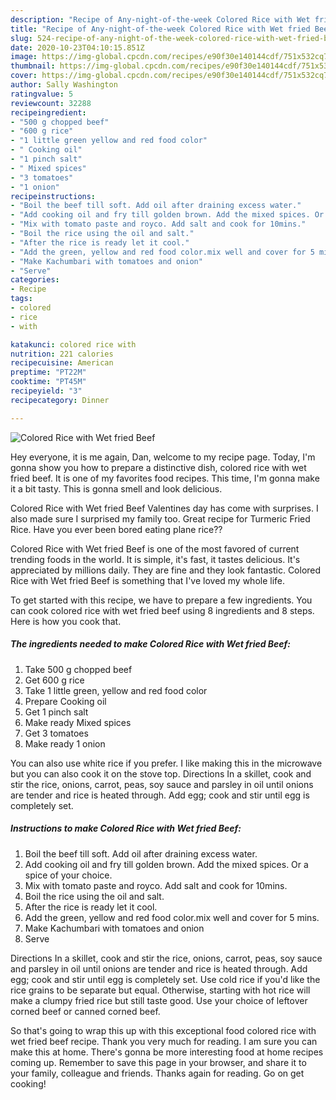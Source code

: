 ```yaml
---
description: "Recipe of Any-night-of-the-week Colored Rice with Wet fried Beef"
title: "Recipe of Any-night-of-the-week Colored Rice with Wet fried Beef"
slug: 524-recipe-of-any-night-of-the-week-colored-rice-with-wet-fried-beef
date: 2020-10-23T04:10:15.851Z
image: https://img-global.cpcdn.com/recipes/e90f30e140144cdf/751x532cq70/colored-rice-with-wet-fried-beef-recipe-main-photo.jpg
thumbnail: https://img-global.cpcdn.com/recipes/e90f30e140144cdf/751x532cq70/colored-rice-with-wet-fried-beef-recipe-main-photo.jpg
cover: https://img-global.cpcdn.com/recipes/e90f30e140144cdf/751x532cq70/colored-rice-with-wet-fried-beef-recipe-main-photo.jpg
author: Sally Washington
ratingvalue: 5
reviewcount: 32288
recipeingredient:
- "500 g chopped beef"
- "600 g rice"
- "1 little green yellow and red food color"
- " Cooking oil"
- "1 pinch salt"
- " Mixed spices"
- "3 tomatoes"
- "1 onion"
recipeinstructions:
- "Boil the beef till soft. Add oil after draining excess water."
- "Add cooking oil and fry till golden brown. Add the mixed spices. Or a spice of your choice."
- "Mix with tomato paste and royco. Add salt and cook for 10mins."
- "Boil the rice using the oil and salt."
- "After the rice is ready let it cool."
- "Add the green, yellow and red food color.mix well and cover for 5 mins."
- "Make Kachumbari with tomatoes and onion"
- "Serve"
categories:
- Recipe
tags:
- colored
- rice
- with

katakunci: colored rice with 
nutrition: 221 calories
recipecuisine: American
preptime: "PT22M"
cooktime: "PT45M"
recipeyield: "3"
recipecategory: Dinner

---
```



![Colored Rice with Wet fried Beef](https://img-global.cpcdn.com/recipes/e90f30e140144cdf/751x532cq70/colored-rice-with-wet-fried-beef-recipe-main-photo.jpg)

Hey everyone, it is me again, Dan, welcome to my recipe page. Today, I'm gonna show you how to prepare a distinctive dish, colored rice with wet fried beef. It is one of my favorites food recipes. This time, I'm gonna make it a bit tasty. This is gonna smell and look delicious.

Colored Rice with Wet fried Beef Valentines day has come with surprises. I also made sure I surprised my family too. Great recipe for Turmeric Fried Rice. Have you ever been bored eating plane rice??

Colored Rice with Wet fried Beef is one of the most favored of current trending foods in the world. It is simple, it's fast, it tastes delicious. It's appreciated by millions daily. They are fine and they look fantastic. Colored Rice with Wet fried Beef is something that I've loved my whole life.


To get started with this recipe, we have to prepare a few ingredients. You can cook colored rice with wet fried beef using 8 ingredients and 8 steps. Here is how you cook that.

<!--inarticleads1-->

##### The ingredients needed to make Colored Rice with Wet fried Beef:

1. Take 500 g chopped beef
1. Get 600 g rice
1. Take 1 little green, yellow and red food color
1. Prepare  Cooking oil
1. Get 1 pinch salt
1. Make ready  Mixed spices
1. Get 3 tomatoes
1. Make ready 1 onion


You can also use white rice if you prefer. I like making this in the microwave but you can also cook it on the stove top. Directions In a skillet, cook and stir the rice, onions, carrot, peas, soy sauce and parsley in oil until onions are tender and rice is heated through. Add egg; cook and stir until egg is completely set. 

<!--inarticleads2-->

##### Instructions to make Colored Rice with Wet fried Beef:

1. Boil the beef till soft. Add oil after draining excess water.
1. Add cooking oil and fry till golden brown. Add the mixed spices. Or a spice of your choice.
1. Mix with tomato paste and royco. Add salt and cook for 10mins.
1. Boil the rice using the oil and salt.
1. After the rice is ready let it cool.
1. Add the green, yellow and red food color.mix well and cover for 5 mins.
1. Make Kachumbari with tomatoes and onion
1. Serve


Directions In a skillet, cook and stir the rice, onions, carrot, peas, soy sauce and parsley in oil until onions are tender and rice is heated through. Add egg; cook and stir until egg is completely set. Use cold rice if you&#39;d like the rice grains to be separate but equal. Otherwise, starting with hot rice will make a clumpy fried rice but still taste good. Use your choice of leftover corned beef or canned corned beef. 

So that's going to wrap this up with this exceptional food colored rice with wet fried beef recipe. Thank you very much for reading. I am sure you can make this at home. There's gonna be more interesting food at home recipes coming up. Remember to save this page in your browser, and share it to your family, colleague and friends. Thanks again for reading. Go on get cooking!
